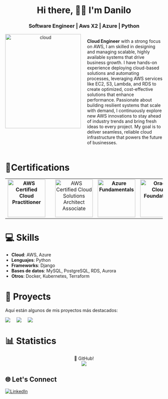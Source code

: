 <div align="center">
  <h1>Hi there, 🧑‍💻 I'm Danilo</h1>
</div>

<h3 align="center">Software Engineer | Aws X2 | Azure | Python</h3>
<div style="display: flex; gap: 20px;">
  <div style="flex: 1; text-align: center;">
    <img src="https://github.com/user-attachments/assets/bed42c64-38f3-4fc7-b97a-ff947028b9f2" alt="cloud" width="100%" height="300px">
  </div>

  <div style="flex: 1; text-align: left;">
    <p><strong>Cloud Engineer</strong> with a strong focus on AWS, I am skilled in designing and managing scalable, highly available systems that drive business growth. I have hands-on experience deploying cloud-based solutions and automating processes, leveraging AWS services like EC2, S3, Lambda, and RDS to create optimized, cost-effective solutions that enhance performance. Passionate about building resilient systems that scale with demand, I continuously explore new AWS innovations to stay ahead of industry trends and bring fresh ideas to every project. My goal is to deliver seamless, reliable cloud infrastructure that powers the future of businesses.</p>
  </div>
</div>
<div style:basecamp:></div>
 <h1>🌱Certifications</h1>
<table style="width: 100%; ">
  <tr>
   <td style="text-align: center; font-weight: bold; "> <img src="https://d1.awsstatic.com/certification/badges/AWS-Certified-Cloud-Practitioner_badge_150x150.17da917fbddc5383838d9f8209d2030c8d99f31e.png" width="120" alt="AWS Certified Cloud Practitioner"> <td>
    <td style="text-align: center;">
      <img src="https://d1.awsstatic.com/certification/badges/AWS-Certified-Solutions-Architect-Associate_badge_150x150.e359ae4a6d4d82c3e31d4f9104c8d389b56a2423.png" width="120" alt="AWS Certified Cloud Solutions Architect Associate">
    </td>
<td style="text-align: center; font-weight: bold;">  <img src="https://img-c.udemycdn.com/open-badges/v2/badge-class/1461449489/image193214236496861289.png" width="120" alt="Azure Fundamentals"></td> 
<td style="text-align: center; font-weight: bold;">    <img src="https://brm-workforce.oracle.com/pdf/certview/images/OCIF2023CA.png" width="120" alt="Oracle Cloud Foundations"></td> 
  </tr>

</table>

<h1>💻 Skills</h1>
<ul style="font-size: 14px; list-style-type: disc; padding-left: 20px;">
  <li><strong>Cloud</strong>: AWS, Azure</li>
  <li><strong>Lenguajes</strong>: Python</li>
  <li><strong>Frameworks</strong>: Django</li>
  <li><strong>Bases de datos</strong>: MySQL, PostgreSQL, RDS, Aurora</li>
  <li><strong>Otros</strong>: Docker, Kubernetes, Terraform</li>
</ul>





<h1>🔭 Proyects</h1>

Aquí están algunos de mis proyectos más destacados:

<div style="display: flex; gap: 20px; align:center">
  <a href="https://github.com/Daniluss03/FastApiAndSQLserver">
  <img align="center" src="https://github-readme-stats.vercel.app/api/pin/?username=Daniluss03&repo=FastApiAndSQLserver&theme=shadow_green" />
</a>
<a href="https://github.com/Daniluss03/TokenWithDjangorestFramework">
  <img align="center" src="https://github-readme-stats.vercel.app/api/pin/?username=Daniluss03&repo=TokenWithDjangorestFramework&theme=shadow_green" />
</a>
<a href="https://github.com/Daniluss03/ConsumoApiReactjs">
  <img align="center" src="https://github-readme-stats.vercel.app/api/pin/?username=Daniluss03&repo=ConsumoApiReactjs&theme=shadow_green" />
</a>
</div>


<h1 >📊 Statistics</h1> 


<div align="center">
💬 GitHub!
</div>
<div align="center">
<img src="https://github-readme-stats.vercel.app/api?username=Daniluss03&show_icons=true&hide_title=true&hide=prs&count_private=true&theme=shadow_green" />
</div>


## 🌐 Let's Connect
<a href="https://www.linkedin.com/in/danilo-rincon-2a1bb9217" target="_blank">
  <img src="https://img.shields.io/badge/LinkedIn-Danilo%20Rinc%C3%B3n-blue?style=social&logo=linkedin" alt="LinkedIn"/>
</a>


